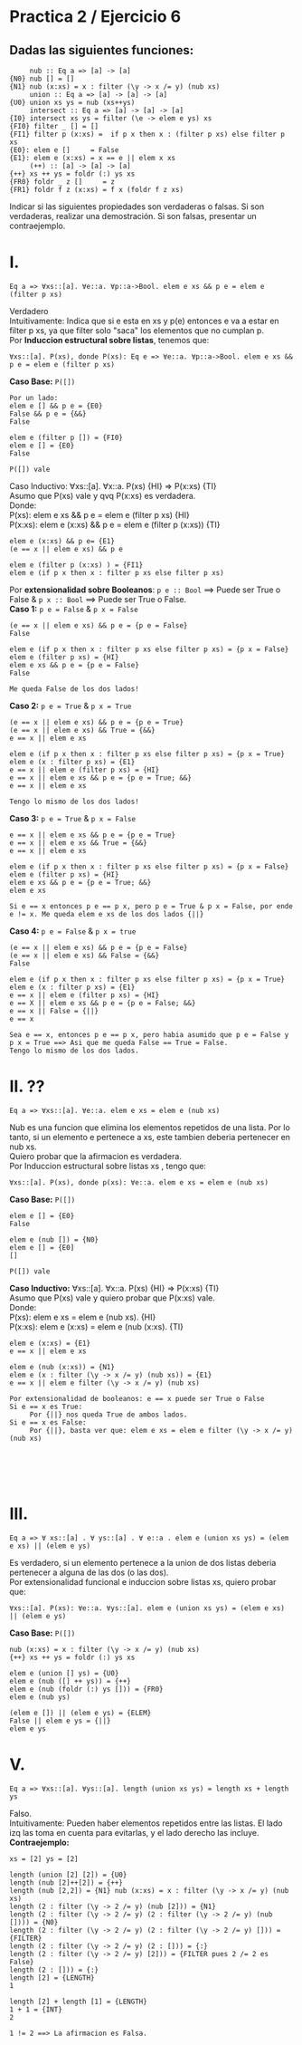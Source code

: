 # Practica 2 / Ejercicio 6
## Dadas las siguientes funciones:
```
     nub :: Eq a => [a] -> [a]
{N0} nub [] = []
{N1} nub (x:xs) = x : filter (\y -> x /= y) (nub xs)
     union :: Eq a => [a] -> [a] -> [a]
{U0} union xs ys = nub (xs++ys)
     intersect :: Eq a => [a] -> [a] -> [a]
{I0} intersect xs ys = filter (\e -> elem e ys) xs
{FI0} filter _ [] = []
{FI1} filter p (x:xs) =  if p x then x : (filter p xs) else filter p xs
{E0}: elem e []     = False
{E1}: elem e (x:xs) = x == e || elem x xs
     (++) :: [a] -> [a] -> [a]
{++} xs ++ ys = foldr (:) ys xs
{FR0} foldr _ z []     = z
{FR1} foldr f z (x:xs) = f x (foldr f z xs)
```
Indicar si las siguientes propiedades son verdaderas o falsas. Si son verdaderas, realizar una demostración. Si son falsas, presentar un contraejemplo.

# I.  
```
Eq a => ∀xs::[a]. ∀e::a. ∀p::a->Bool. elem e xs && p e = elem e (filter p xs)
```
Verdadero  
Intuitivamente: Indica que si e esta en xs y p(e) entonces e va a estar en filter p xs, ya que filter solo "saca" los elementos que no cumplan p.  
Por **Induccion estructural sobre listas**, tenemos que:  

```
∀xs::[a]. P(xs), donde P(xs): Eq e => ∀e::a. ∀p::a->Bool. elem e xs && p e = elem e (filter p xs)
```
**Caso Base:** `P([])`
```
Por un lado:
elem e [] && p e = {E0}
False && p e = {&&}
False

elem e (filter p []) = {FI0}
elem e [] = {E0}
False

P([]) vale
```
Caso Inductivo: ∀xs::[a]. ∀x::a. P(xs) {HI} => P(x:xs) {TI}  
Asumo que P(xs) vale y qvq P(x:xs) es verdadera.  
Donde:  
P(xs): elem e xs && p e = elem e (filter p xs) {HI}  
P(x:xs): elem e (x:xs) && p e = elem e (filter p (x:xs)) {TI}  
```
elem e (x:xs) && p e= {E1}
(e == x || elem e xs) && p e

elem e (filter p (x:xs) ) = {FI1}
elem e (if p x then x : filter p xs else filter p xs)
```
Por **extensionalidad sobre Booleanos**: `p e :: Bool` ==> Puede ser True o False & `p x :: Bool` ==> Puede ser True o False.  
**Caso 1:** `p e = False` & `p x = False`
```
(e == x || elem e xs) && p e = {p e = False}
False

elem e (if p x then x : filter p xs else filter p xs) = {p x = False}
elem e (filter p xs) = {HI}
elem e xs && p e = {p e = False}
False

Me queda False de los dos lados!
```
**Caso 2:** `p e = True` & `p x = True`
```
(e == x || elem e xs) && p e = {p e = True}
(e == x || elem e xs) && True = {&&}
e == x || elem e xs

elem e (if p x then x : filter p xs else filter p xs) = {p x = True}
elem e (x : filter p xs) = {E1}
e == x || elem e (filter p xs) = {HI}
e == x || elem e xs && p e = {p e = True; &&}
e == x || elem e xs

Tengo lo mismo de los dos lados!
```
**Caso 3:** `p e = True` & `p x = False`
```
e == x || elem e xs && p e = {p e = True}
e == x || elem e xs && True = {&&}
e == x || elem e xs

elem e (if p x then x : filter p xs else filter p xs) = {p x = False}
elem e (filter p xs) = {HI}
elem e xs && p e = {p e = True; &&}
elem e xs

Si e == x entonces p e == p x, pero p e = True & p x = False, por ende e != x. Me queda elem e xs de los dos lados {||}
```
**Caso 4:** `p e = False` & `p x = true`
```
(e == x || elem e xs) && p e = {p e = False}
(e == x || elem e xs) && False = {&&}
False

elem e (if p x then x : filter p xs else filter p xs) = {p x = True}
elem e (x : filter p xs) = {E1}
e == x || elem e (filter p xs) = {HI}
e == X || elem e xs && p e = {p e = False; &&}
e == x || False = {||}
e == x

Sea e == x, entonces p e == p x, pero habia asumido que p e = False y p x = True ==> Asi que me queda False == True = False.
Tengo lo mismo de los dos lados.
```
# II. ??
```
Eq a => ∀xs::[a]. ∀e::a. elem e xs = elem e (nub xs)
```
Nub es una funcion que elimina los elementos repetidos de una lista. Por lo tanto, si un elemento e pertenece a xs, este tambien deberia pertenecer en nub xs.  
Quiero probar que la afirmacion es verdadera.  
Por Induccion estructural sobre listas xs , tengo que:
```
∀xs::[a]. P(xs), donde p(xs): ∀e::a. elem e xs = elem e (nub xs)
```
**Caso Base:** `P([])`
```
elem e [] = {E0}
False

elem e (nub []) = {N0}
elem e [] = {E0]
[]

P([]) vale
```
**Caso Inductivo:** ∀xs::[a]. ∀x::a. P(xs) {HI} => P(x:xs) {TI}  
Asumo que P(xs) vale y quiero probar que P(x:xs) vale.  
Donde:  
P(xs): elem e xs = elem e (nub xs). {HI}  
P(x:xs): elem e (x:xs) = elem e (nub (x:xs). {TI}
```
elem e (x:xs) = {E1}
e == x || elem e xs

elem e (nub (x:xs)) = {N1}
elem e (x : filter (\y -> x /= y) (nub xs)) = {E1}
e == x || elem e filter (\y -> x /= y) (nub xs)

Por extensionalidad de booleanos: e == x puede ser True o False
Si e == x es True:
     Por {||} nos queda True de ambos lados.
Si e == x es False:
     Por {||}, basta ver que: elem e xs = elem e filter (\y -> x /= y) (nub xs)


          

     
```
# III.  
```
Eq a => ∀ xs::[a] . ∀ ys::[a] . ∀ e::a . elem e (union xs ys) = (elem e xs) || (elem e ys)
```
Es verdadero, si un elemento pertenece a la union de dos listas deberia pertenecer a alguna de las dos (o las dos).  
Por extensionalidad funcional e induccion sobre listas xs, quiero probar que:  
```
∀xs::[a]. P(xs): ∀e::a. ∀ys::[a]. elem e (union xs ys) = (elem e xs) || (elem e ys)
```
**Caso Base:** `P([])`  
```
nub (x:xs) = x : filter (\y -> x /= y) (nub xs)
{++} xs ++ ys = foldr (:) ys xs

elem e (union [] ys) = {U0}
elem e (nub ([] ++ ys)) = {++}
elem e (nub (foldr (:) ys [])) = {FR0}
elem e (nub ys)

(elem e []) || (elem e ys) = {ELEM}
False || elem e ys = {||}
elem e ys

```
# V.  
```
Eq a => ∀xs::[a]. ∀ys::[a]. length (union xs ys) = length xs + length ys
```
Falso.  
Intuitivamente: Pueden haber elementos repetidos entre las listas. El lado izq las toma en cuenta para evitarlas, y el lado derecho las incluye.
**Contraejemplo:**
```
xs = [2] ys = [2]

length (union [2] [2]) = {U0}
length (nub [2]++[2]) = {++}
length (nub [2,2]) = {N1} nub (x:xs) = x : filter (\y -> x /= y) (nub xs)
length (2 : filter (\y -> 2 /= y) (nub [2])) = {N1}
length (2 : filter (\y -> 2 /= y) (2 : filter (\y -> 2 /= y) (nub []))) = {N0}
length (2 : filter (\y -> 2 /= y) (2 : filter (\y -> 2 /= y) [])) = {FILTER}
length (2 : filter (\y -> 2 /= y) (2 : [])) = {:}
length (2 : filter (\y -> 2 /= y) [2])) = {FILTER pues 2 /= 2 es False}
length (2 : [])) = {:}
length [2] = {LENGTH}
1

length [2] + length [1] = {LENGTH}
1 + 1 = {INT}
2

1 != 2 ==> La afirmacion es Falsa.
```
